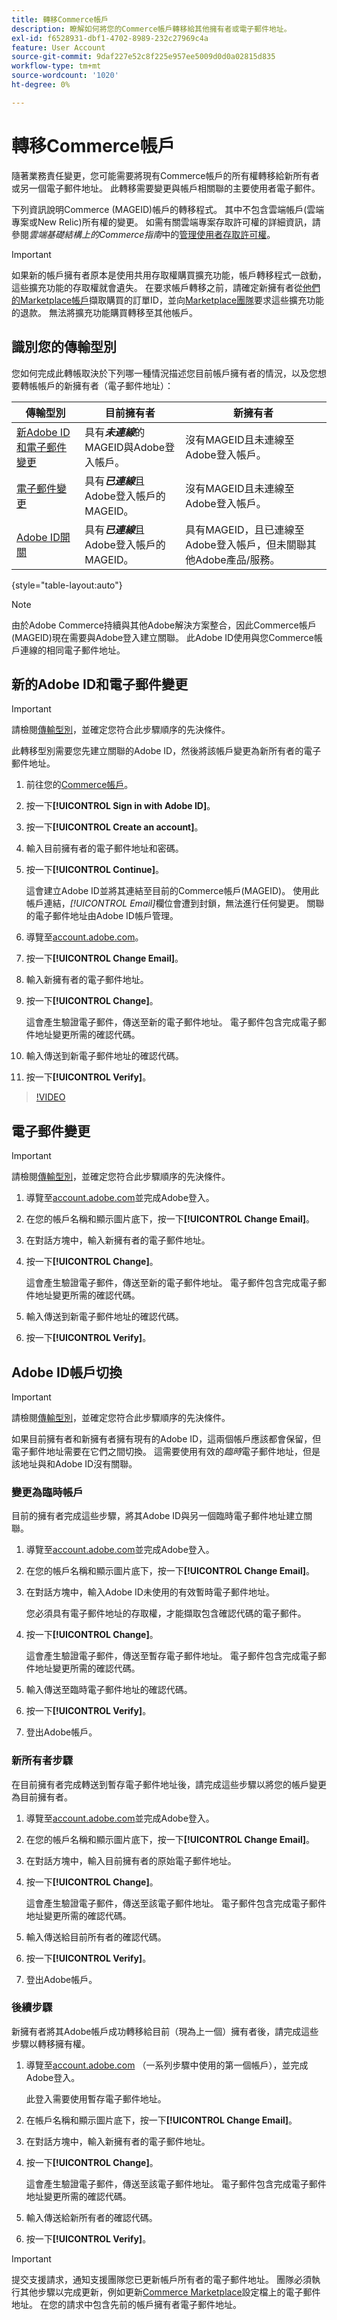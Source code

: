 ```yaml
---
title: 轉移Commerce帳戶
description: 瞭解如何將您的Commerce帳戶轉移給其他擁有者或電子郵件地址。
exl-id: f6528931-dbf1-4702-8989-232c27969c4a
feature: User Account
source-git-commit: 9daf227e52c8f225e957ee5009d0d0a02815d835
workflow-type: tm+mt
source-wordcount: '1020'
ht-degree: 0%

---
```


# 轉移Commerce帳戶

隨著業務責任變更，您可能需要將現有Commerce帳戶的所有權轉移給新所有者或另一個電子郵件地址。 此轉移需要變更與帳戶相關聯的主要使用者電子郵件。

下列資訊說明Commerce (MAGEID)帳戶的轉移程式。 其中不包含雲端帳戶(雲端專案或New Relic)所有權的變更。 如需有關雲端專案存取許可權的詳細資訊，請參閱&#x200B;_雲端基礎結構上的Commerce指南_&#x200B;中的[管理使用者存取許可權](https://experienceleague.adobe.com/docs/commerce-cloud-service/user-guide/project/user-access.html?lang=zh-Hant)。

>[!IMPORTANT]
>
>如果新的帳戶擁有者原本是使用共用存取權購買擴充功能，帳戶轉移程式一啟動，這些擴充功能的存取權就會遺失。 在要求帳戶轉移之前，請確定新擁有者從[他們的Marketplace帳戶](https://commercemarketplace.adobe.com/sales/order/history/)擷取購買的訂單ID，並向[Marketplace團隊](https://experienceleague.adobe.com/zh-hant/docs/commerce-knowledge-base/kb/help-center-guide/magento-help-center-user-guide#support-case)要求這些擴充功能的退款。 無法將擴充功能購買轉移至其他帳戶。

## 識別您的傳輸型別

您如何完成此轉帳取決於下列哪一種情況描述您目前帳戶擁有者的情況，以及您想要轉帳帳戶的新擁有者（電子郵件地址）：

| 傳輸型別 | 目前擁有者 | 新擁有者 |
| ------------- | ------------- | --------- |
| [新Adobe ID和電子郵件變更](#new-adobe-id-and-email-change) | 具有&#x200B;**_未連線_**&#x200B;的MAGEID與Adobe登入帳戶。 | 沒有MAGEID且未連線至Adobe登入帳戶。 |
| [電子郵件變更](#email-change) | 具有&#x200B;**_已連線_**&#x200B;且Adobe登入帳戶的MAGEID。 | 沒有MAGEID且未連線至Adobe登入帳戶。 |
| [Adobe ID開關](#adobe-id-account-switch) | 具有&#x200B;**_已連線_**&#x200B;且Adobe登入帳戶的MAGEID。 | 具有MAGEID，且已連線至Adobe登入帳戶，但未關聯其他Adobe產品/服務。 |

{style="table-layout:auto"}

>[!NOTE]
>
>由於Adobe Commerce持續與其他Adobe解決方案整合，因此Commerce帳戶(MAGEID)現在需要與Adobe登入建立關聯。 此Adobe ID使用與您Commerce帳戶連線的相同電子郵件地址。

## 新的Adobe ID和電子郵件變更

>[!IMPORTANT]
>
>請檢閱[傳輸型別](#identify-your-transfer-type)，並確定您符合此步驟順序的先決條件。

此轉移型別需要您先建立關聯的Adobe ID，然後將該帳戶變更為新所有者的電子郵件地址。

1. 前往您的[Commerce帳戶](https://account.magento.com/customer/account/login/)。

1. 按一下&#x200B;**[!UICONTROL Sign in with Adobe ID]**。

1. 按一下&#x200B;**[!UICONTROL Create an account]**。

1. 輸入目前擁有者的電子郵件地址和密碼。

1. 按一下&#x200B;**[!UICONTROL Continue]**。

   這會建立Adobe ID並將其連結至目前的Commerce帳戶(MAGEID)。 使用此帳戶連結，_[!UICONTROL Email]_&#x200B;欄位會遭到封鎖，無法進行任何變更。 關聯的電子郵件地址由Adobe ID帳戶管理。

1. 導覽至[account.adobe.com](https://account.adobe.com/)。

1. 按一下&#x200B;**[!UICONTROL Change Email]**。

1. 輸入新擁有者的電子郵件地址。

1. 按一下&#x200B;**[!UICONTROL Change]**。

   這會產生驗證電子郵件，傳送至新的電子郵件地址。 電子郵件包含完成電子郵件地址變更所需的確認代碼。

1. 輸入傳送到新電子郵件地址的確認代碼。

1. 按一下&#x200B;**[!UICONTROL Verify]**。

>[!VIDEO](https://video.tv.adobe.com/v/3447670/?learn=on&captions=chi_hant)

## 電子郵件變更

>[!IMPORTANT]
>
>請檢閱[傳輸型別](#identify-your-transfer-type)，並確定您符合此步驟順序的先決條件。

1. 導覽至[account.adobe.com](https://account.adobe.com/)並完成Adobe登入。

1. 在您的帳戶名稱和顯示圖片底下，按一下&#x200B;**[!UICONTROL Change Email]**。

1. 在對話方塊中，輸入新擁有者的電子郵件地址。

1. 按一下&#x200B;**[!UICONTROL Change]**。

   這會產生驗證電子郵件，傳送至新的電子郵件地址。 電子郵件包含完成電子郵件地址變更所需的確認代碼。

1. 輸入傳送到新電子郵件地址的確認代碼。

1. 按一下&#x200B;**[!UICONTROL Verify]**。

## Adobe ID帳戶切換

>[!IMPORTANT]
>
>請檢閱[傳輸型別](#identify-your-transfer-type)，並確定您符合此步驟順序的先決條件。

如果目前擁有者和新擁有者擁有現有的Adobe ID，這兩個帳戶應該都會保留，但電子郵件地址需要在它們之間切換。 這需要使用有效的&#x200B;_臨時_&#x200B;電子郵件地址，但是該地址與和Adobe ID沒有關聯。

### 變更為臨時帳戶

目前的擁有者完成這些步驟，將其Adobe ID與另一個臨時電子郵件地址建立關聯。

1. 導覽至[account.adobe.com](https://account.adobe.com/)並完成Adobe登入。

1. 在您的帳戶名稱和顯示圖片底下，按一下&#x200B;**[!UICONTROL Change Email]**。

1. 在對話方塊中，輸入Adobe ID未使用的有效暫時電子郵件地址。

   您必須具有電子郵件地址的存取權，才能擷取包含確認代碼的電子郵件。

1. 按一下&#x200B;**[!UICONTROL Change]**。

   這會產生驗證電子郵件，傳送至暫存電子郵件地址。 電子郵件包含完成電子郵件地址變更所需的確認代碼。

1. 輸入傳送至臨時電子郵件地址的確認代碼。

1. 按一下&#x200B;**[!UICONTROL Verify]**。

1. 登出Adobe帳戶。

### 新所有者步驟

在目前擁有者完成轉送到暫存電子郵件地址後，請完成這些步驟以將您的帳戶變更為目前擁有者。

1. 導覽至[account.adobe.com](https://account.adobe.com/)並完成Adobe登入。

1. 在您的帳戶名稱和顯示圖片底下，按一下&#x200B;**[!UICONTROL Change Email]**。

1. 在對話方塊中，輸入目前擁有者的原始電子郵件地址。

1. 按一下&#x200B;**[!UICONTROL Change]**。

   這會產生驗證電子郵件，傳送至該電子郵件地址。 電子郵件包含完成電子郵件地址變更所需的確認代碼。

1. 輸入傳送給目前所有者的確認代碼。

1. 按一下&#x200B;**[!UICONTROL Verify]**。

1. 登出Adobe帳戶。

### 後續步驟

新擁有者將其Adobe帳戶成功轉移給目前（現為上一個）擁有者後，請完成這些步驟以轉移擁有權。

1. 導覽至[account.adobe.com](https://account.adobe.com/) （一系列步驟中使用的第一個帳戶），並完成Adobe登入。

   此登入需要使用暫存電子郵件地址。

1. 在帳戶名稱和顯示圖片底下，按一下&#x200B;**[!UICONTROL Change Email]**。

1. 在對話方塊中，輸入新擁有者的電子郵件地址。

1. 按一下&#x200B;**[!UICONTROL Change]**。

   這會產生驗證電子郵件，傳送至該電子郵件地址。 電子郵件包含完成電子郵件地址變更所需的確認代碼。

1. 輸入傳送給新所有者的確認代碼。

1. 按一下&#x200B;**[!UICONTROL Verify]**。

>[!IMPORTANT]
>
>提交支援請求，通知支援團隊您已更新帳戶所有者的電子郵件地址。 團隊必須執行其他步驟以完成更新，例如更新[Commerce Marketplace](https://commercemarketplace.adobe.com/)設定檔上的電子郵件地址。 在您的請求中包含先前的帳戶擁有者電子郵件地址。
